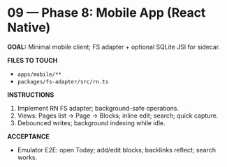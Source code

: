 # 09 — Phase 8: Mobile App (React Native)

**GOAL:** Minimal mobile client; FS adapter + optional SQLite JSI for sidecar.

**FILES TO TOUCH**
- `apps/mobile/**`
- `packages/fs-adapter/src/rn.ts`

**INSTRUCTIONS**
1) Implement RN FS adapter; background-safe operations.
2) Views: Pages list → Page → Blocks; inline edit; search; quick capture.
3) Debounced writes; background indexing while idle.

**ACCEPTANCE**
- Emulator E2E: open Today; add/edit blocks; backlinks reflect; search works.

